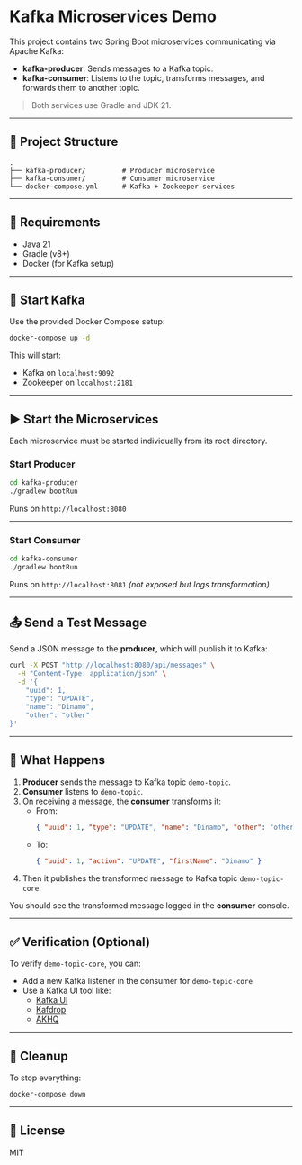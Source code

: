 # Kafka Microservices Demo

This project contains two Spring Boot microservices communicating via Apache Kafka:

- **kafka-producer**: Sends messages to a Kafka topic.
- **kafka-consumer**: Listens to the topic, transforms messages, and forwards them to another topic.

> Both services use Gradle and JDK 21.

---

## 📁 Project Structure

```
.
├── kafka-producer/         # Producer microservice
├── kafka-consumer/         # Consumer microservice
└── docker-compose.yml      # Kafka + Zookeeper services
```

---

## 🔧 Requirements

- Java 21
- Gradle (v8+)
- Docker (for Kafka setup)

---

## 🐳 Start Kafka

Use the provided Docker Compose setup:

```bash
docker-compose up -d
```

This will start:
- Kafka on `localhost:9092`
- Zookeeper on `localhost:2181`

---

## ▶️ Start the Microservices

Each microservice must be started individually from its root directory.

### Start Producer

```bash
cd kafka-producer
./gradlew bootRun
```

Runs on `http://localhost:8080`

---

### Start Consumer

```bash
cd kafka-consumer
./gradlew bootRun
```

Runs on `http://localhost:8081` *(not exposed but logs transformation)*

---

## 📤 Send a Test Message

Send a JSON message to the **producer**, which will publish it to Kafka:

```bash
curl -X POST "http://localhost:8080/api/messages" \
  -H "Content-Type: application/json" \
  -d '{
    "uuid": 1,
    "type": "UPDATE",
    "name": "Dinamo",
    "other": "other"
}'
```

---

## 🔁 What Happens

1. **Producer** sends the message to Kafka topic `demo-topic`.
2. **Consumer** listens to `demo-topic`.
3. On receiving a message, the **consumer** transforms it:
    - From:
      ```json
      { "uuid": 1, "type": "UPDATE", "name": "Dinamo", "other": "other" }
      ```
    - To:
      ```json
      { "uuid": 1, "action": "UPDATE", "firstName": "Dinamo" }
      ```
4. Then it publishes the transformed message to Kafka topic `demo-topic-core`.

You should see the transformed message logged in the **consumer** console.

---

## ✅ Verification (Optional)

To verify `demo-topic-core`, you can:
- Add a new Kafka listener in the consumer for `demo-topic-core`
- Use a Kafka UI tool like:
  - [Kafka UI](https://github.com/provectus/kafka-ui)
  - [Kafdrop](https://github.com/obsidiandynamics/kafdrop)
  - [AKHQ](https://akhq.io/)

---

## 🧹 Cleanup

To stop everything:

```bash
docker-compose down
```

---

## 📄 License

MIT
